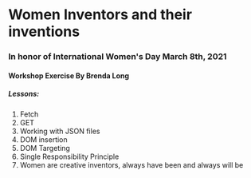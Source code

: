 # Women Inventors and their inventions
### In honor of International Women's Day March 8th, 2021

#### Workshop Exercise By Brenda Long

##### Lessons:
1. Fetch
2. GET
3. Working with JSON files
1. DOM insertion
5. DOM Targeting
6. Single Responsibility Principle
7. Women are creative inventors, always have been and always will be
 
